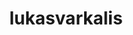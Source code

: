 ---
title: lukasvarkalis
github: https://github.com/lukasvarkalis
mode: dark
transition: 1s
score: 78.3
archetype:
- Descriptive
---